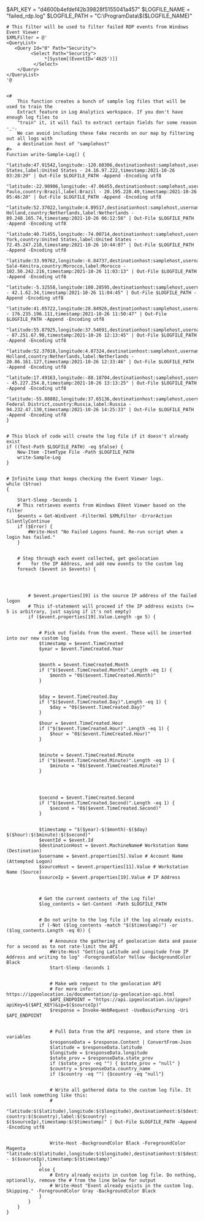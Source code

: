 $API_KEY      = "d4600b4efdef42b39828f5155041a457"
	$LOGFILE_NAME = "failed_rdp.log"
	$LOGFILE_PATH = "C:\ProgramData\$($LOGFILE_NAME)"
	

	# This filter will be used to filter failed RDP events from Windows Event Viewer
	$XMLFilter = @'
	<QueryList> 
	   <Query Id="0" Path="Security">
	         <Select Path="Security">
	              *[System[(EventID='4625')]]
	          </Select>
	    </Query>
	</QueryList> 
	'@
	

	<#
	    This function creates a bunch of sample log files that will be used to train the
	    Extract feature in Log Analytics workspace. If you don't have enough log files to
	    "train" it, it will fail to extract certain fields for some reason -_-.
	    We can avoid including these fake records on our map by filtering out all logs with
	    a destination host of "samplehost"
	#>
	Function write-Sample-Log() {
	    "latitude:47.91542,longitude:-120.60306,destinationhost:samplehost,username:fakeuser,sourcehost:24.16.97.222,state:Washington,country:United States,label:United States - 24.16.97.222,timestamp:2021-10-26 03:28:29" | Out-File $LOGFILE_PATH -Append -Encoding utf8
	    "latitude:-22.90906,longitude:-47.06455,destinationhost:samplehost,username:lnwbaq,sourcehost:20.195.228.49,state:Sao Paulo,country:Brazil,label:Brazil - 20.195.228.49,timestamp:2021-10-26 05:46:20" | Out-File $LOGFILE_PATH -Append -Encoding utf8
	    "latitude:52.37022,longitude:4.89517,destinationhost:samplehost,username:CSNYDER,sourcehost:89.248.165.74,state:North Holland,country:Netherlands,label:Netherlands - 89.248.165.74,timestamp:2021-10-26 06:12:56" | Out-File $LOGFILE_PATH -Append -Encoding utf8
	    "latitude:40.71455,longitude:-74.00714,destinationhost:samplehost,username:ADMINISTRATOR,sourcehost:72.45.247.218,state:New York,country:United States,label:United States - 72.45.247.218,timestamp:2021-10-26 10:44:07" | Out-File $LOGFILE_PATH -Append -Encoding utf8
	    "latitude:33.99762,longitude:-6.84737,destinationhost:samplehost,username:AZUREUSER,sourcehost:102.50.242.216,state:Rabat-Salé-Kénitra,country:Morocco,label:Morocco - 102.50.242.216,timestamp:2021-10-26 11:03:13" | Out-File $LOGFILE_PATH -Append -Encoding utf8
	    "latitude:-5.32558,longitude:100.28595,destinationhost:samplehost,username:Test,sourcehost:42.1.62.34,state:Penang,country:Malaysia,label:Malaysia - 42.1.62.34,timestamp:2021-10-26 11:04:45" | Out-File $LOGFILE_PATH -Append -Encoding utf8
	    "latitude:41.05722,longitude:28.84926,destinationhost:samplehost,username:AZUREUSER,sourcehost:176.235.196.111,state:Istanbul,country:Turkey,label:Turkey - 176.235.196.111,timestamp:2021-10-26 11:50:47" | Out-File $LOGFILE_PATH -Append -Encoding utf8
	    "latitude:55.87925,longitude:37.54691,destinationhost:samplehost,username:Test,sourcehost:87.251.67.98,state:null,country:Russia,label:Russia - 87.251.67.98,timestamp:2021-10-26 12:13:45" | Out-File $LOGFILE_PATH -Append -Encoding utf8
	    "latitude:52.37018,longitude:4.87324,destinationhost:samplehost,username:AZUREUSER,sourcehost:20.86.161.127,state:North Holland,country:Netherlands,label:Netherlands - 20.86.161.127,timestamp:2021-10-26 12:33:46" | Out-File $LOGFILE_PATH -Append -Encoding utf8
	    "latitude:17.49163,longitude:-88.18704,destinationhost:samplehost,username:Test,sourcehost:45.227.254.8,state:null,country:Belize,label:Belize - 45.227.254.8,timestamp:2021-10-26 13:13:25" | Out-File $LOGFILE_PATH -Append -Encoding utf8
	    "latitude:-55.88802,longitude:37.65136,destinationhost:samplehost,username:Test,sourcehost:94.232.47.130,state:Central Federal District,country:Russia,label:Russia - 94.232.47.130,timestamp:2021-10-26 14:25:33" | Out-File $LOGFILE_PATH -Append -Encoding utf8
	}
	

	# This block of code will create the log file if it doesn't already exist
	if ((Test-Path $LOGFILE_PATH) -eq $false) {
	    New-Item -ItemType File -Path $LOGFILE_PATH
	    write-Sample-Log
	}
	

	# Infinite Loop that keeps checking the Event Viewer logs.
	while ($true)
	{
	    
	    Start-Sleep -Seconds 1
	    # This retrieves events from Windows EVent Viewer based on the filter
	    $events = Get-WinEvent -FilterXml $XMLFilter -ErrorAction SilentlyContinue
	    if ($Error) {
	        #Write-Host "No Failed Logons found. Re-run script when a login has failed."
	    }
	

	    # Step through each event collected, get geolocation
	    #    for the IP Address, and add new events to the custom log
	    foreach ($event in $events) {
	

	

	        # $event.properties[19] is the source IP address of the failed logon
	        # This if-statement will proceed if the IP address exists (>= 5 is arbitrary, just saying if it's not empty)
	        if ($event.properties[19].Value.Length -ge 5) {
	

	            # Pick out fields from the event. These will be inserted into our new custom log
	            $timestamp = $event.TimeCreated
	            $year = $event.TimeCreated.Year
	

	            $month = $event.TimeCreated.Month
	            if ("$($event.TimeCreated.Month)".Length -eq 1) {
	                $month = "0$($event.TimeCreated.Month)"
	            }
	

	            $day = $event.TimeCreated.Day
	            if ("$($event.TimeCreated.Day)".Length -eq 1) {
	                $day = "0$($event.TimeCreated.Day)"
	            }
	            
	            $hour = $event.TimeCreated.Hour
	            if ("$($event.TimeCreated.Hour)".Length -eq 1) {
	                $hour = "0$($event.TimeCreated.Hour)"
	            }
	

	            $minute = $event.TimeCreated.Minute
	            if ("$($event.TimeCreated.Minute)".Length -eq 1) {
	                $minute = "0$($event.TimeCreated.Minute)"
	            }
	

	

	            $second = $event.TimeCreated.Second
	            if ("$($event.TimeCreated.Second)".Length -eq 1) {
	                $second = "0$($event.TimeCreated.Second)"
	            }
	

	            $timestamp = "$($year)-$($month)-$($day) $($hour):$($minute):$($second)"
	            $eventId = $event.Id
	            $destinationHost = $event.MachineName# Workstation Name (Destination)
	            $username = $event.properties[5].Value # Account Name (Attempted Logon)
	            $sourceHost = $event.properties[11].Value # Workstation Name (Source)
	            $sourceIp = $event.properties[19].Value # IP Address
	        
	

	            # Get the current contents of the Log file!
	            $log_contents = Get-Content -Path $LOGFILE_PATH
	

	            # Do not write to the log file if the log already exists.
	            if (-Not ($log_contents -match "$($timestamp)") -or ($log_contents.Length -eq 0)) {
	            
	                # Announce the gathering of geolocation data and pause for a second as to not rate-limit the API
	                #Write-Host "Getting Latitude and Longitude from IP Address and writing to log" -ForegroundColor Yellow -BackgroundColor Black
	                Start-Sleep -Seconds 1
	

	                # Make web request to the geolocation API
	                # For more info: https://ipgeolocation.io/documentation/ip-geolocation-api.html
	                $API_ENDPOINT = "https://api.ipgeolocation.io/ipgeo?apiKey=$($API_KEY)&ip=$($sourceIp)"
	                $response = Invoke-WebRequest -UseBasicParsing -Uri $API_ENDPOINT
	

	                # Pull Data from the API response, and store them in variables
	                $responseData = $response.Content | ConvertFrom-Json
	                $latitude = $responseData.latitude
	                $longitude = $responseData.longitude
	                $state_prov = $responseData.state_prov
	                if ($state_prov -eq "") { $state_prov = "null" }
	                $country = $responseData.country_name
	                if ($country -eq "") {$country -eq "null"}
	

	                # Write all gathered data to the custom log file. It will look something like this:
	                #
	                "latitude:$($latitude),longitude:$($longitude),destinationhost:$($destinationHost),username:$($username),sourcehost:$($sourceIp),state:$($state_prov), country:$($country),label:$($country) - $($sourceIp),timestamp:$($timestamp)" | Out-File $LOGFILE_PATH -Append -Encoding utf8
	

	                Write-Host -BackgroundColor Black -ForegroundColor Magenta "latitude:$($latitude),longitude:$($longitude),destinationhost:$($destinationHost),username:$($username),sourcehost:$($sourceIp),state:$($state_prov),label:$($country) - $($sourceIp),timestamp:$($timestamp)"
	            }
	            else {
	                # Entry already exists in custom log file. Do nothing, optionally, remove the # from the line below for output
	                # Write-Host "Event already exists in the custom log. Skipping." -ForegroundColor Gray -BackgroundColor Black
	            }
	        }
	    }
	}
